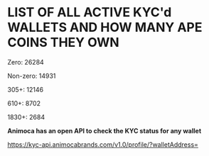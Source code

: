 # LIST OF ALL ACTIVE KYC'd WALLETS AND HOW MANY APE COINS THEY OWN

Zero: 26284

Non-zero: 14931

305+: 12146

610+: 8702

1830+: 2684

**Animoca has an open API to check the KYC status for any wallet**

https://kyc-api.animocabrands.com/v1.0/profile/?walletAddress=